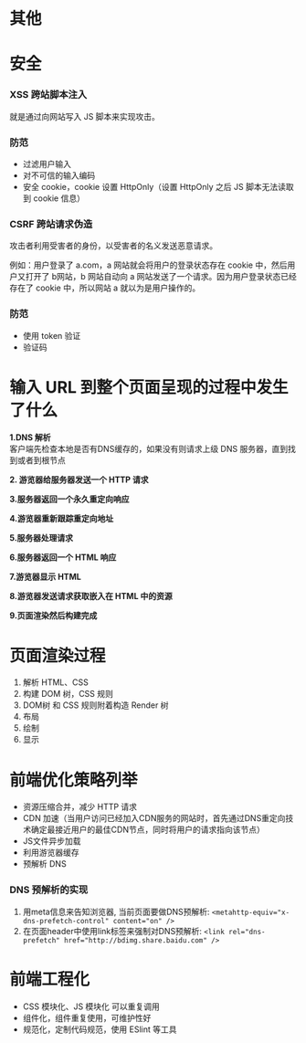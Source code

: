 # 其他

# 安全
### XSS  跨站脚本注入
就是通过向网站写入 JS 脚本来实现攻击。

### 防范
- 过滤用户输入
- 对不可信的输入编码
- 安全 cookie，cookie 设置 HttpOnly（设置 HttpOnly 之后 JS 脚本无法读取到 cookie 信息）

### CSRF 跨站请求伪造
攻击者利用受害者的身份，以受害者的名义发送恶意请求。

例如：用户登录了 a.com，a 网站就会将用户的登录状态存在 cookie 中，然后用户又打开了 b网站，b 网站自动向 a 网站发送了一个请求。因为用户登录状态已经存在了 cookie 中，所以网站 a 就以为是用户操作的。

### 防范
- 使用 token 验证
- 验证码

# 输入 URL 到整个页面呈现的过程中发生了什么

**1.DNS 解析**  
客户端先检查本地是否有DNS缓存的，如果没有则请求上级 DNS 服务器，直到找到或者到根节点

**2. 游览器给服务器发送一个 HTTP 请求**  

**3.服务器返回一个永久重定向响应**  

**4.游览器重新跟踪重定向地址**

**5.服务器处理请求**

**6.服务器返回一个 HTML 响应**

**7.游览器显示 HTML**

**8.游览器发送请求获取嵌入在 HTML 中的资源**

**9.页面渲染然后构建完成**  

# 页面渲染过程
1. 解析 HTML、CSS
2. 构建 DOM 树，CSS 规则
3. DOM树 和 CSS 规则附着构造 Render 树
4. 布局
5. 绘制
6. 显示

# 前端优化策略列举
- 资源压缩合并，减少 HTTP 请求
- CDN 加速（当用户访问已经加入CDN服务的网站时，首先通过DNS重定向技术确定最接近用户的最佳CDN节点，同时将用户的请求指向该节点）
- JS文件异步加载
- 利用游览器缓存
- 预解析 DNS

### DNS 预解析的实现
1. 用meta信息来告知浏览器, 当前页面要做DNS预解析: `<metahttp-equiv="x-dns-prefetch-control" content="on" />`
2. 在页面header中使用link标签来强制对DNS预解析: `<link rel="dns-prefetch" href="http://bdimg.share.baidu.com" />`

# 前端工程化
- CSS 模块化、JS 模块化 可以重复调用
- 组件化，组件重复使用，可维护性好
- 规范化，定制代码规范，使用 ESlint 等工具